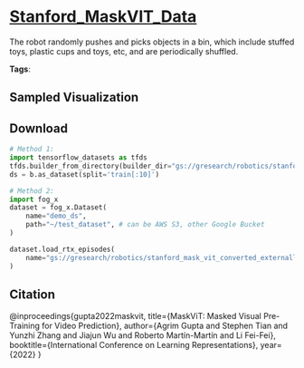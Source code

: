 # [Stanford_MaskVIT_Data](././pages/datasets/stanford_mask_vit_converted_externally_to_rlds.md)

The robot randomly pushes and picks objects in a bin, which include stuffed toys, plastic cups and toys, etc, and are periodically shuffled.

**Tags**: 

## Sampled Visualization



## Download


```python
# Method 1: 
import tensorflow_datasets as tfds
tfds.builder_from_directory(builder_dir="gs://gresearch/robotics/stanford_mask_vit_converted_externally_to_rlds/0.1.0")
ds = b.as_dataset(split='train[:10]')

# Method 2:
import fog_x
dataset = fog_x.Dataset(
    name="demo_ds",
    path="~/test_dataset", # can be AWS S3, other Google Bucket
)  

dataset.load_rtx_episodes(
    name="gs://gresearch/robotics/stanford_mask_vit_converted_externally_to_rlds/0.1.0",
)
```


## Citation

@inproceedings{gupta2022maskvit,
  title={MaskViT: Masked Visual Pre-Training for Video Prediction},
  author={Agrim Gupta and Stephen Tian and Yunzhi Zhang and Jiajun Wu and Roberto Martín-Martín and Li Fei-Fei},
  booktitle={International Conference on Learning Representations},
  year={2022}
}